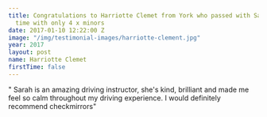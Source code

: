 ```yaml
---
title: Congratulations to Harriotte Clemet from York who passed with Sarah, second
  time with only 4 x minors
date: 2017-01-10 12:22:00 Z
image: "/img/testimonial-images/harriotte-clement.jpg"
year: 2017
layout: post
name: Harriotte Clemet
firstTime: false
---
```


" Sarah is an amazing driving instructor, she's kind, brilliant and made me feel so calm throughout my driving experience. I would definitely recommend checkmirrors"
